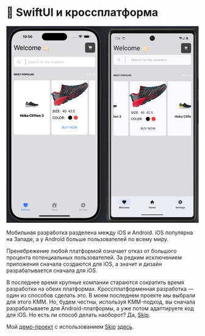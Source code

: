 # 🧨 SwiftUI и кроссплатформа

<p align="center">
  <img src="sources/Skip/1.png" alt="" width="800">
  </p>

Мобильная разработка разделена между iOS и Android. iOS популярна на Западе, а у Android больше пользователей по всему миру.

Пренебрежение любой платформой означает отказ от большого процента потенциальных пользователей. За редким исключением приложения сначала создаются для iOS, а значит и дизайн разрабатывается сначала для iOS.

В последнее время крупные компании стараются сократить время разработки на обеих платформах. Кроссплатформенная разработка — один из способов сделать это. В моем последнем проекте мы выбрали для этого KMM. Но, будем честны, используя KMM-подход, вы сначала разрабатываете для Android-платформы, а уже потом адаптируете код для iOS. Но есть ли способ делать наоборот? Да, [Skip](https://skip.tools/).

Мой [демо-проект](https://github.com/c-villain/SneakerShop) с использованием [Skip](https://skip.tools/) [здесь](https://github.com/c-villain/SneakerShop).
